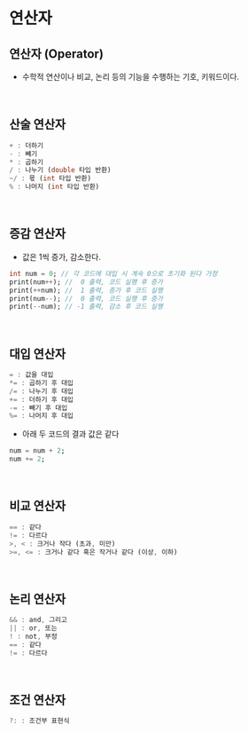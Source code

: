 연산자
=============
## 연산자 (Operator)  
- 수학적 연산이나 비교, 논리 등의 기능을 수행하는 기호, 키워드이다.  
<br/>

## 산술 연산자  
```dart
+ : 더하기   
- : 빼기  
* : 곱하기  
/ : 나누기 (double 타입 반환)  
~/ : 몫 (int 타입 반환)  
% : 나머지 (int 타입 반환)
```
<br/>

## 증감 연산자
- 값은 1씩 증가, 감소한다.  
```dart
int num = 0; // 각 코드에 대입 시 계속 0으로 초기화 된다 가정
print(num++); //  0 출력, 코드 실행 후 증가  
print(++num); //  1 출력, 증가 후 코드 실행  
print(num--); //  0 출력, 코드 실행 후 증가  
print(--num); // -1 출력, 감소 후 코드 실행  
```
<br/>

## 대입 연산자  
```dart
= : 값을 대입
*= : 곱하기 후 대입
/= : 나누기 후 대입
+= : 더하기 후 대입
-= : 빼기 후 대입
%= : 나머지 후 대입
```
- 아래 두 코드의 결과 값은 같다   
```dart
num = num + 2;
num += 2;
```
<br/>

## 비교 연산자  
```dart
== : 같다  
!= : 다르다  
>, < : 크거나 작다 (초과, 미만)  
>=, <= : 크거나 같다 혹은 작거나 같다 (이상, 이하)
```
<br/>

## 논리 연산자
```dart
&& : and, 그리고  
|| : or, 또는
! : not, 부정  
== : 같다    
!= : 다르다  
```  
<br/>

## 조건 연산자
```dart
?: : 조건부 표현식
```

